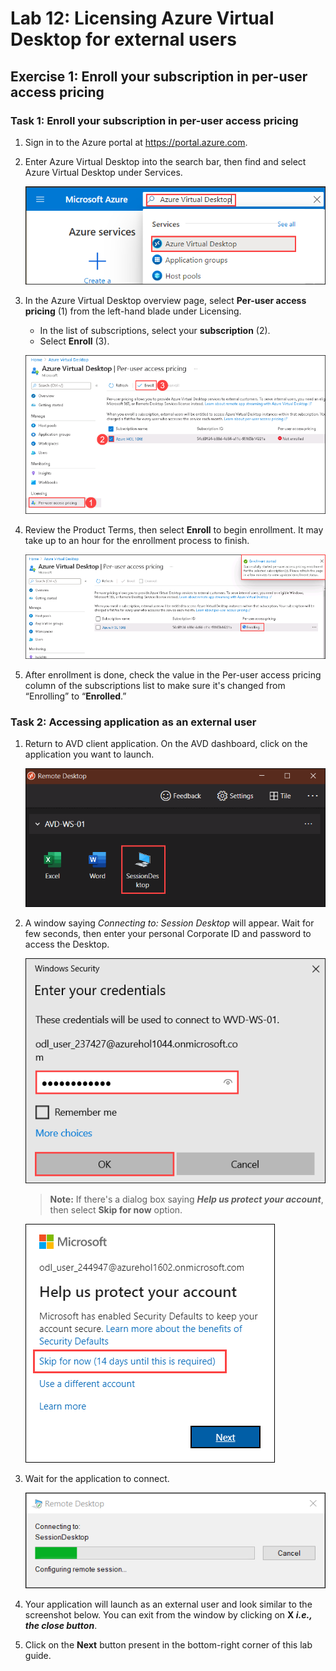 # Lab 12: Licensing Azure Virtual Desktop for external users

## Exercise 1: Enroll your subscription in per-user access pricing

### Task 1: Enroll your subscription in per-user access pricing

1. Sign in to the Azure portal at https://portal.azure.com.

2. Enter Azure Virtual Desktop into the search bar, then find and select Azure Virtual Desktop under Services.

   ![](media/w1.png)

3. In the Azure Virtual Desktop overview page, select **Per-user access pricing** (1) from the left-hand blade under Licensing.

   - In the list of subscriptions, select your **subscription** (2).
   - Select **Enroll** (3).

   ![](media/avdv237.png)

5. Review the Product Terms, then select **Enroll** to begin enrollment. It may take up to an hour for the enrollment process to finish.

   ![](media/avdv238.png)

6. After enrollment is done, check the value in the Per-user access pricing column of the subscriptions list to make sure it's changed from “Enrolling” to “**Enrolled**.”

### Task 2: Accessing application as an external user

1. Return to AVD client application. On the AVD dashboard, click on the application you want to launch.

   ![ws name.](media/ex4t2s2.png)
   
2. A window saying *Connecting to: Session Desktop* will appear. Wait for few seconds, then enter your personal Corporate ID and password to access the Desktop.
   
   ![ws name.](media/ch14.png)
   
   >**Note:** If there's a dialog box saying ***Help us protect your account***, then select **Skip for now** option.
   
   ![](media/login.png)

3. Wait for the application to connect.

   ![ws name.](media/ex4t2s4.png)

4. Your application will launch as an external user and look similar to the screenshot below. You can exit from the window by clicking on **X *i.e., the close button***. 
          
5. Click on the **Next** button present in the bottom-right corner of this lab guide. 

